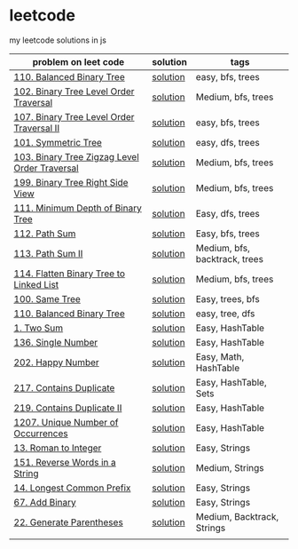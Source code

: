 # leetcode

my leetcode solutions in js


|  problem on leet code |solution   | tags  | 
|---|---|---|
| [110. Balanced Binary Tree](https://leetcode.com/problems/balanced-binary-tree/) | [solution](./BreadthFirstSearch/BalancedBinaryTree.js)  | easy, bfs, trees  | 
| [102. Binary Tree Level Order Traversal](https://leetcode.com/problems/binary-tree-level-order-traversal/) | [solution](./BreadthFirstSearch/BinaryTreeLevelOrderTraversal.js)  |  Medium, bfs, trees |  
| [107. Binary Tree Level Order Traversal II](https://leetcode.com/problems/binary-tree-level-order-traversal-ii/) | [solution](./BreadthFirstSearch/BinaryTreeLevelOrderTraversalTwo.js) | easy, bfs, trees  | 
|  [101. Symmetric Tree](https://leetcode.com/problems/symmetric-tree/) | [solution](BreadthFirstSearch/SymmetricTree.js) | easy, dfs, trees | 
| [103. Binary Tree Zigzag Level Order Traversal](https://leetcode.com/problems/binary-tree-zigzag-level-order-traversal/)  |  [solution](BreadthFirstSearch/BinaryTreeZigzagLevelOrderTraversal.js)  | Medium, bfs, trees | 
| [199. Binary Tree Right Side View](https://leetcode.com/problems/binary-tree-right-side-view/)  | [solution](./BreadthFirstSearch/BinaryTreeRightSideView.js)  |  Medium, bfs, trees | 
| [111. Minimum Depth of Binary Tree](https://leetcode.com/problems/minimum-depth-of-binary-tree/) | [solution](./DepthFirstSearch/MinimumDepthOfBinaryTree.js)  |  Easy, dfs, trees |  
|  [112. Path Sum](https://leetcode.com/problems/path-sum/) |  [solution](./DepthFirstSearch/Pathsum.js) | Easy, bfs, trees  |
| [113. Path Sum II](https://leetcode.com/problems/path-sum-ii/) | [solution](./DepthFirstSearch/PathSumTwo.js) | Medium, bfs, backtrack, trees | 
| [114. Flatten Binary Tree to Linked List](https://leetcode.com/problems/flatten-binary-tree-to-linked-list/) |   [solution](./DepthFirstSearch/FlattenBinaryTreetoLinkedList.js) | Medium, bfs, trees |
| [100. Same Tree](https://leetcode.com/problems/same-tree/)  | [solution](./DepthFirstSearch/sametree.js) |  Easy, trees, bfs | 
| [110. Balanced Binary Tree](https://leetcode.com/problems/balanced-binary-tree/)  | [solution](./DepthFirstSearch/BalancedBinaryTree.js)  | easy, tree, dfs  |
|  [1. Two Sum](https://leetcode.com/problems/two-sum/) | [solution](./HashTable/TwoSum.js) |  Easy, HashTable |  
| [136. Single Number](https://leetcode.com/problems/single-number/) | [solution](./HashTable/SingleNumber.js) |  Easy, HashTable | 
|  [202. Happy Number](https://leetcode.com/problems/happy-number/) | [solution](./HashTable/HappyNumber.js)  | Easy, Math, HashTable  | 
| [217. Contains Duplicate](https://leetcode.com/problems/contains-duplicate/) | [solution](./HashTable/ContainsDuplicate.js) | Easy, HashTable, Sets |
| [219. Contains Duplicate II](https://leetcode.com/problems/contains-duplicate-ii/) | [solution](./HashTable/ContainsDuplicateTwo.js) | Easy, HashTable  |  
| [1207. Unique Number of Occurrences](https://leetcode.com/problems/unique-number-of-occurrences/) | [solution](./HashTable/UniqueNumberOfOccurrences.js) |  Easy, HashTable |
| [13. Roman to Integer](https://leetcode.com/problems/roman-to-integer/)  |  [solution](./Strings/romanToInt.js) |    Easy, Strings |  
| [151. Reverse Words in a String](https://leetcode.com/problems/reverse-words-in-a-string/) | [solution](Strings/reverseWords.js) | Medium, Strings  | 
| [14. Longest Common Prefix](https://leetcode.com/problems/longest-common-prefix/) | [solution](./Strings/longestCommonPrefix.js) | Easy, Strings |
| [67. Add Binary](https://leetcode.com/problems/add-binary/) | [solution](./Strings/addBinary.js) | Easy, Strings  |
|  [22. Generate Parentheses](https://leetcode.com/problems/generate-parentheses/) | [solution](Strings/generateString.js) | Medium, Backtrack, Strings  |   |   |
|   |   |   |   |   |
